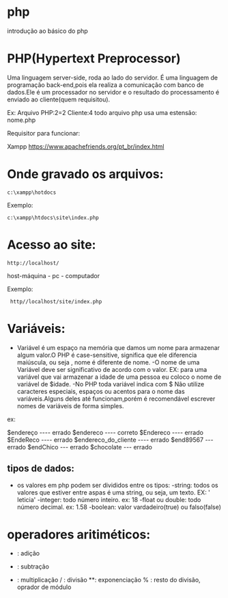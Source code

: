 # php
 introdução ao básico do php


# PHP(Hypertext Preprocessor)

Uma linguagem server-side, roda ao lado do servidor. É uma linguagem de programação back-end,pois ela realiza a comunicação com banco de dados.Ele é um processador no servidor e o resultado do processamento é enviado ao cliente(quem requisitou).

Ex: Arquivo PHP:2=2
Cliente:4
todo arquivo php usa uma estensão: nome.php

Requisitor para funcionar:

Xampp
https://www.apachefriends.org/pt_br/index.html

# Onde gravado os arquivos:

`c:\xampp\hotdocs`

Exemplo:

`c:\xampp\htdocs\site\index.php`

# Acesso ao site:

`http://localhost/`

host-máquina - pc - computador

Exemplo:

` http//localhost/site/index.php`

# Variáveis:
- Variável é um espaço na memória que damos um nome para armazenar algum valor.O PHP é case-sensitive, significa que ele diferencia maiúscula, ou seja , nome é diferente de nome.
-O nome de uma Variável deve ser significativo de acordo com o valor. EX: para uma variável
que vai armazenar a idade de uma pessoa eu coloco o nome de variável de $idade.
-No PHP toda variável indica com $
Não utilize caracteres especiais, espaços ou acentos para o nome das variáveis.Alguns deles até funcionam,porém é recomendável escrever nomes de variáveis de forma simples.

ex:

$endereço ---- errado
$endereco ---- correto
$Endereco ---- errado
$EndeReco ---- errado
$endereco_do_cliente ---- errado
$end89567 --- errado
$endChico --- errado
$chocolate --- errado

## tipos de dados:

- os valores em php podem ser divididos entre os tipos:
-string: todos os valores que estiver entre aspas é uma string, ou seja, um texto. EX: ' leticia'
-integer: todo número inteiro. ex: 18
-float ou double: todo número decimal. ex: 1.58
-boolean: valor vardadeiro(true) ou falso(false)

# operadores aritiméticos:

+ : adição
- : subtração
* : multiplicação
/ : divisão
**: exponenciação
% : resto do divisão, oprador de módulo